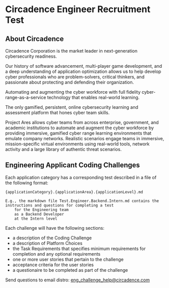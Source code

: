 # Circadence Engineer Recruitment Test

## About Circadence

Circadence Corporation is the market leader in next-generation cybersecurity readiness.

Our history of software advancement, multi-player game development, and a deep understanding of application optimization allows us to help develop cyber professionals who are problem-solvers, critical thinkers, and passionate about protecting and defending their organization.

Automating and augmenting the cyber workforce with full fidelity cyber-range-as-a-service technology that enables real-world learning.

The only gamified, persistent, online cybersecurity learning and assessment platform that hones cyber team skills.

Project Ares allows cyber teams from across enterprise, government, and academic institutions to automate and augment the cyber workforce by providing immersive, gamified cyber range learning environments that emulate company networks. Realistic scenarios engage teams in immersive, mission-specific virtual environments using real-world tools, network activity and a large library of authentic threat scenarios.

## Engineering Applicant Coding Challenges

Each application category has a corresponding test described in a file of the following format:  

    {applicationCategory}.{applicationArea}.{applicationLevel}.md

    E.g., the markdown file Test.Engineer.Backend.Intern.md contains the instructions and questions for completing a test
        for the Engineering team
        as a Backend Developer
        at the Intern level

Each challenge will have the following sections:

- a description of the Coding Challenge
- a description of Platform Choices
- the Task Requirements that specifies minimum requirements for completion and any optional requirements
- one or more user stories that pertain to the challenge
- acceptance criteria for the user stories
- a questionaire to be completed as part of the challenge

Send questions to email distro: eng_challenge_help@circadence.com


